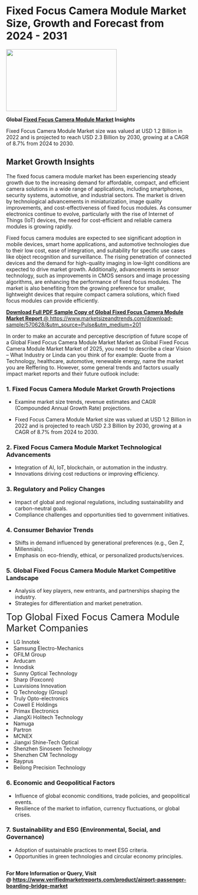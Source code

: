 <H1>Fixed Focus Camera Module Market Size, Growth and Forecast from 2024 - 2031</H1><img class="aligncenter size-medium wp-image-584254" src="https://thirdeyenews.in/wp-content/uploads/2024/09/Global-Market-Research-300x168.jpeg" alt="" width="300" height="168" /><p><strong>Global&nbsp;<a href="https://www.marketsizeandtrends.com/download-sample/570628/&amp;utm_source=Pulse&amp;utm_medium=201">Fixed Focus Camera Module Market</a> Insights</strong></p><p>Fixed Focus Camera Module Market size was valued at USD 1.2 Billion in 2022 and is projected to reach USD 2.3 Billion by 2030, growing at a CAGR of 8.7% from 2024 to 2030.</p><p><h2>Market Growth Insights</h2> <p>The fixed focus camera module market has been experiencing steady growth due to the increasing demand for affordable, compact, and efficient camera solutions in a wide range of applications, including smartphones, security systems, automotive, and industrial sectors. The market is driven by technological advancements in miniaturization, image quality improvements, and cost-effectiveness of fixed focus modules. As consumer electronics continue to evolve, particularly with the rise of Internet of Things (IoT) devices, the need for cost-efficient and reliable camera modules is growing rapidly.</p> <p><a href="#"></a></p> <p>Fixed focus camera modules are expected to see significant adoption in mobile devices, smart home applications, and automotive technologies due to their low cost, ease of integration, and suitability for specific use cases like object recognition and surveillance. The rising penetration of connected devices and the demand for high-quality imaging in low-light conditions are expected to drive market growth. Additionally, advancements in sensor technology, such as improvements in CMOS sensors and image processing algorithms, are enhancing the performance of fixed focus modules. The market is also benefiting from the growing preference for smaller, lightweight devices that require compact camera solutions, which fixed focus modules can provide efficiently.</p> <p><a href="#"></p><p><span class=""><strong>Download Full PDF Sample Copy of Global Fixed Focus Camera Module Market Report</strong> @ <a href="https://www.marketsizeandtrends.com/download-sample/570628/&amp;utm_source=Pulse&amp;utm_medium=201" target="_blank">https://www.marketsizeandtrends.com/download-sample/570628/&amp;utm_source=Pulse&amp;utm_medium=201</a></span></p><p>In order to make an accurate and perceptive description of future scope of a Global&nbsp;Fixed Focus Camera Module Market Market as Global&nbsp;Fixed Focus Camera Module Market Market of 2025, you need to describe a clear Vision &ndash; What Industry or Linda can you think of for example: Quote from a Technology, healthcare, automotive, renewable energy, name the market you are Reffering to. However, some general trends and factors usually impact market reports and their future outlook include:</p><h3>1.&nbsp;<strong>Fixed Focus Camera Module Market Growth Projections</strong></h3><ul><li>Examine market size trends, revenue estimates and CAGR (Compounded Annual Growth Rate) projections.</li><li><p>Fixed Focus Camera Module Market size was valued at USD 1.2 Billion in 2022 and is projected to reach USD 2.3 Billion by 2030, growing at a CAGR of 8.7% from 2024 to 2030.</p></li></ul><h3>2.&nbsp;<strong>Fixed Focus Camera Module Market Technological Advancements</strong></h3><ul><li>Integration of AI, IoT, blockchain, or automation in the industry.</li><li>Innovations driving cost reductions or improving efficiency.</li></ul><h3>3.&nbsp;<strong>Regulatory and Policy Changes</strong></h3><ul><li>Impact of global and regional regulations, including sustainability and carbon-neutral goals.</li><li>Compliance challenges and opportunities tied to government initiatives.</li></ul><h3>4.&nbsp;<strong>Consumer Behavior Trends</strong></h3><ul><li>Shifts in demand influenced by generational preferences (e.g., Gen Z, Millennials).</li><li>Emphasis on eco-friendly, ethical, or personalized products/services.</li></ul><h3>5.&nbsp;<strong>Global Fixed Focus Camera Module Market Competitive Landscape</strong></h3><ul><li>Analysis of key players, new entrants, and partnerships shaping the industry.</li><li>Strategies for differentiation and market penetration.</li></ul><p data-pm-slice="1 1 []"><span style="color: inherit; font-family: inherit; font-size: 25px;">Top Global Fixed Focus Camera Module Market Companies</span></p><div class="" data-test-id=""><p><li>LG Innotek</li><li> Samsung Electro-Mechanics</li><li> OFILM Group</li><li> Arducam</li><li> Innodisk</li><li> Sunny Optical Technology</li><li> Sharp (Foxconn)</li><li> Luxvisions Innovation</li><li> Q Technology (Group)</li><li> Truly Opto-electronics</li><li> Cowell E Holdings</li><li> Primax Electronics</li><li> JiangXi Holitech Technology</li><li> Namuga</li><li> Partron</li><li> MCNEX</li><li> Jiangxi Shine-Tech Optical</li><li> Shenzhen Sinoseen Technology</li><li> Shenzhen CM Technology</li><li> Rayprus</li><li> Beilong Precision Technology</li></p></div><h3>6.&nbsp;<strong>Economic and Geopolitical Factors</strong></h3><ul><li>Influence of global economic conditions, trade policies, and geopolitical events.</li><li>Resilience of the market to inflation, currency fluctuations, or global crises.</li></ul><h3>7.&nbsp;<strong>Sustainability and ESG (Environmental, Social, and Governance)</strong></h3><ul><li>Adoption of sustainable practices to meet ESG criteria.</li><li>Opportunities in green technologies and circular economy principles.</li></ul><h2><strong style="font-size: 14px;">For More Information or Query, Visit @&nbsp;</strong><a style="background-color: #ffffff; font-size: 14px;" href="https://www.marketsizeandtrends.com/report/fixed-focus-camera-module-market/" target="_blank">https://www.verifiedmarketreports.com/product/airport-passenger-boarding-bridge-market</a></h2>
